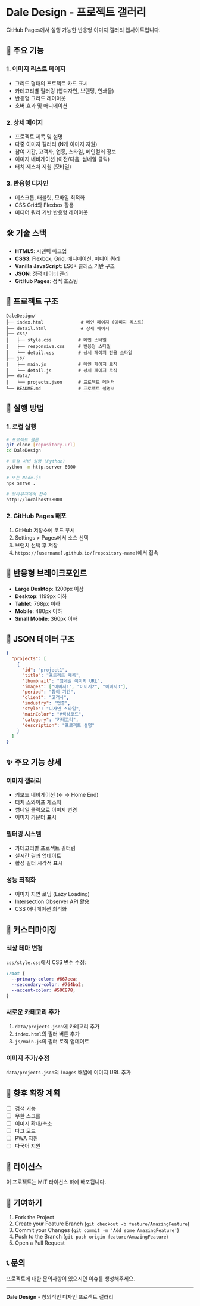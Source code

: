 # Dale Design - 프로젝트 갤러리

GitHub Pages에서 실행 가능한 반응형 이미지 갤러리 웹사이트입니다.

## 🚀 주요 기능

### 1. 이미지 리스트 페이지
- 그리드 형태의 프로젝트 카드 표시
- 카테고리별 필터링 (웹디자인, 브랜딩, 인쇄물)
- 반응형 그리드 레이아웃
- 호버 효과 및 애니메이션

### 2. 상세 페이지
- 프로젝트 제목 및 설명
- 다중 이미지 갤러리 (N개 이미지 지원)
- 참여 기간, 고객사, 업종, 스타일, 메인컬러 정보
- 이미지 네비게이션 (이전/다음, 썸네일 클릭)
- 터치 제스처 지원 (모바일)

### 3. 반응형 디자인
- 데스크톱, 태블릿, 모바일 최적화
- CSS Grid와 Flexbox 활용
- 미디어 쿼리 기반 반응형 레이아웃

## 🛠️ 기술 스택

- **HTML5**: 시맨틱 마크업
- **CSS3**: Flexbox, Grid, 애니메이션, 미디어 쿼리
- **Vanilla JavaScript**: ES6+ 클래스 기반 구조
- **JSON**: 정적 데이터 관리
- **GitHub Pages**: 정적 호스팅

## 📁 프로젝트 구조

```
DaleDesign/
├── index.html              # 메인 페이지 (이미지 리스트)
├── detail.html             # 상세 페이지
├── css/
│   ├── style.css          # 메인 스타일
│   ├── responsive.css     # 반응형 스타일
│   └── detail.css         # 상세 페이지 전용 스타일
├── js/
│   ├── main.js            # 메인 페이지 로직
│   └── detail.js          # 상세 페이지 로직
├── data/
│   └── projects.json      # 프로젝트 데이터
└── README.md              # 프로젝트 설명서
```

## 🚀 실행 방법

### 1. 로컬 실행
```bash
# 프로젝트 클론
git clone [repository-url]
cd DaleDesign

# 로컬 서버 실행 (Python)
python -m http.server 8000

# 또는 Node.js
npx serve .

# 브라우저에서 접속
http://localhost:8000
```

### 2. GitHub Pages 배포
1. GitHub 저장소에 코드 푸시
2. Settings > Pages에서 소스 선택
3. 브랜치 선택 후 저장
4. `https://[username].github.io/[repository-name]`에서 접속

## 📱 반응형 브레이크포인트

- **Large Desktop**: 1200px 이상
- **Desktop**: 1199px 이하
- **Tablet**: 768px 이하
- **Mobile**: 480px 이하
- **Small Mobile**: 360px 이하

## 🎨 JSON 데이터 구조

```json
{
  "projects": [
    {
      "id": "project1",
      "title": "프로젝트 제목",
      "thumbnail": "썸네일 이미지 URL",
      "images": ["이미지1", "이미지2", "이미지3"],
      "period": "참여 기간",
      "client": "고객사",
      "industry": "업종",
      "style": "디자인 스타일",
      "mainColor": "#색상코드",
      "category": "카테고리",
      "description": "프로젝트 설명"
    }
  ]
}
```

## ✨ 주요 기능 상세

### 이미지 갤러리
- 키보드 네비게이션 (← → Home End)
- 터치 스와이프 제스처
- 썸네일 클릭으로 이미지 변경
- 이미지 카운터 표시

### 필터링 시스템
- 카테고리별 프로젝트 필터링
- 실시간 결과 업데이트
- 활성 필터 시각적 표시

### 성능 최적화
- 이미지 지연 로딩 (Lazy Loading)
- Intersection Observer API 활용
- CSS 애니메이션 최적화

## 🔧 커스터마이징

### 색상 테마 변경
`css/style.css`에서 CSS 변수 수정:
```css
:root {
  --primary-color: #667eea;
  --secondary-color: #764ba2;
  --accent-color: #50C878;
}
```

### 새로운 카테고리 추가
1. `data/projects.json`에 카테고리 추가
2. `index.html`의 필터 버튼 추가
3. `js/main.js`의 필터 로직 업데이트

### 이미지 추가/수정
`data/projects.json`의 `images` 배열에 이미지 URL 추가

## 🌟 향후 확장 계획

- [ ] 검색 기능
- [ ] 무한 스크롤
- [ ] 이미지 확대/축소
- [ ] 다크 모드
- [ ] PWA 지원
- [ ] 다국어 지원

## 📄 라이선스

이 프로젝트는 MIT 라이선스 하에 배포됩니다.

## 🤝 기여하기

1. Fork the Project
2. Create your Feature Branch (`git checkout -b feature/AmazingFeature`)
3. Commit your Changes (`git commit -m 'Add some AmazingFeature'`)
4. Push to the Branch (`git push origin feature/AmazingFeature`)
5. Open a Pull Request

## 📞 문의

프로젝트에 대한 문의사항이 있으시면 이슈를 생성해주세요.

---

**Dale Design** - 창의적인 디자인 프로젝트 갤러리
